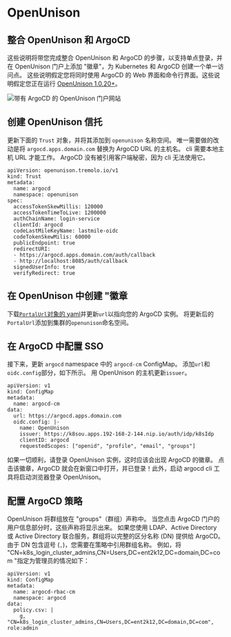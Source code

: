 <!-- TRANSLATED by md-translate -->
# OpenUnison

## 整合 OpenUnison 和 ArgoCD

这些说明将带您完成整合 OpenUnison 和 ArgoCD 的步骤，以支持单点登录，并在 OpenUnison 门户上添加 "徽章"，为 Kubernetes 和 ArgoCD 创建一个单一访问点。 这些说明假定您将同时使用 ArgoCD 的 Web 界面和命令行界面。这些说明假定您正在运行 [OpenUnison 1.0.20+](https://www.tremolosecurity.com/products/orchestra-for-kubernetes)。

![带有 ArgoCD 的 OpenUnison 门户网站](.../../assets/openunison-portal.png)

## 创建 OpenUnison 信托

更新下面的 `Trust` 对象，并将其添加到 `openunison` 名称空间。 唯一需要做的改动是将 `argocd.apps.domain.com` 替换为 ArgoCD URL 的主机名。 cli 需要本地主机 URL 才能工作。 ArgoCD 没有被引用客户端秘密，因为 cli 无法使用它。

```
apiVersion: openunison.tremolo.io/v1
kind: Trust
metadata:
  name: argocd
  namespace: openunison
spec:
  accessTokenSkewMillis: 120000
  accessTokenTimeToLive: 1200000
  authChainName: login-service
  clientId: argocd
  codeLastMileKeyName: lastmile-oidc
  codeTokenSkewMilis: 60000
  publicEndpoint: true
  redirectURI:
  - https://argocd.apps.domain.com/auth/callback
  - http://localhost:8085/auth/callback
  signedUserInfo: true
  verifyRedirect: true
```

## 在 OpenUnison 中创建 "徽章

下载[`PortalUrl`对象的 yaml](../../assets/openunison-argocd-url.yaml)并更新`url`以指向您的 ArgoCD 实例。 将更新后的`PortalUrl`添加到集群的`openunison`命名空间。

## 在 ArgoCD 中配置 SSO

接下来，更新 `argocd` namespace 中的 `argocd-cm` ConfigMap。 添加`url`和`oidc.config`部分，如下所示。 用 OpenUnison 的主机更新`issuer`。

```
apiVersion: v1
kind: ConfigMap
metadata:
  name: argocd-cm
data:
  url: https://argocd.apps.domain.com
  oidc.config: |-
    name: OpenUnison
    issuer: https://k8sou.apps.192-168-2-144.nip.io/auth/idp/k8sIdp
    clientID: argocd
    requestedScopes: ["openid", "profile", "email", "groups"]
```

如果一切顺利，请登录 OpenUnison 实例，这时应该会出现 ArgoCD 的徽章。 点击该徽章，ArgoCD 就会在新窗口中打开，并已登录！此外，启动 argocd cli 工具将启动浏览器登录 OpenUnison。

## 配置 ArgoCD 策略

OpenUnison 将群组放在 "groups"（群组）声称中。 当您点击 ArgoCD 门户的用户信息部分时，这些声称将显示出来。 如果您使用 LDAP、Active Directory 或 Active Directory 联合服务，群组将以完整的区分名称 (DN) 提供给 ArgoCD。 由于 DN 包含逗号 (`,`)，您需要在策略中引用群组名称。 例如，将 "CN=k8s_login_cluster_admins,CN=Users,DC=ent2k12,DC=domain,DC=com "指定为管理员的情况如下：

```
apiVersion: v1
kind: ConfigMap
metadata:
  name: argocd-rbac-cm
  namespace: argocd
data:
  policy.csv: |
    g, "CN=k8s_login_cluster_admins,CN=Users,DC=ent2k12,DC=domain,DC=com", role:admin
```